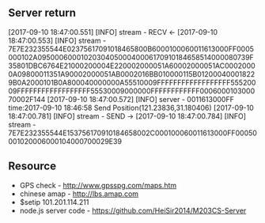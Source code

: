 ## Server return
[2017-09-10 18:47:00.551] [INFO] stream - RECV <-
[2017-09-10 18:47:00.553] [INFO] stream - 7E7E232355544E02375617091018465800B6000100060011613000FF0005000102A095000600010203040500040006170910184658514000080739F35801DBC6764E21000200004E220002000051A60002000051AC00020000A09800011351A90002000051AB0002016BB010000115B012000400018229B0A2000101B0A800040000000A55510009FFFFFFFFFFFFFFFFFF55520009FFFFFFFFFFFFFFFFFF55530009000000FFFFFFFFFFFF000600010300070002F144
[2017-09-10 18:47:00.572] [INFO] server - 0011613000FF time:2017-09-10 18:46:58 Send Position(121.23836,31.180406)
[2017-09-10 18:47:00.781] [INFO] stream - SEND ->
[2017-09-10 18:47:00.784] [INFO] stream - 7E7E232355544E153756170910184658002C000100060011613000FF00050001020006000104000700029E39

## Resource
* GPS check - http://www.gpsspg.com/maps.htm
* chinese amap - http://lbs.amap.com
* $setip 101.201.114.211
* node.js server code - https://github.com/HeiSir2014/M203CS-Server